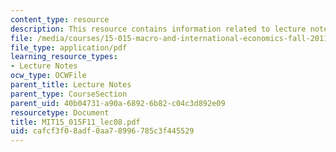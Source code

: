 ```yaml
---
content_type: resource
description: This resource contains information related to lecture notes.
file: /media/courses/15-015-macro-and-international-economics-fall-2011/cafcf3f08adf0aa78996785c3f445529_MIT15_015F11_lec08.pdf
file_type: application/pdf
learning_resource_types:
- Lecture Notes
ocw_type: OCWFile
parent_title: Lecture Notes
parent_type: CourseSection
parent_uid: 40b04731-a90a-6892-6b82-c04c3d892e09
resourcetype: Document
title: MIT15_015F11_lec08.pdf
uid: cafcf3f0-8adf-0aa7-8996-785c3f445529
---
```


